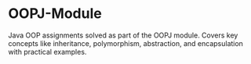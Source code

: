 # OOPJ-Module
Java OOP assignments solved as part of the OOPJ module. Covers key concepts like inheritance, polymorphism, abstraction, and encapsulation with practical examples.
